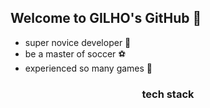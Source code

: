 ## Welcome to GILHO's GitHub 👋

  + super novice developer 🦠
  + be a master of soccer ⚽
  + experienced so many games 🗿

### <center>tech stack</center>


